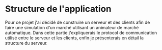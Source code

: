 # Structure de l'application

Pour ce projet j'ai décidé de construire un serveur et des clients afin de faire une simulation d'un
marché utilisant un animateur de marché automatique. Dans cette partie j'expliquerais le protocol de
communication utilisé entre le serveur et les clients, enfin je présenterais en détail la structure
du serveur.
